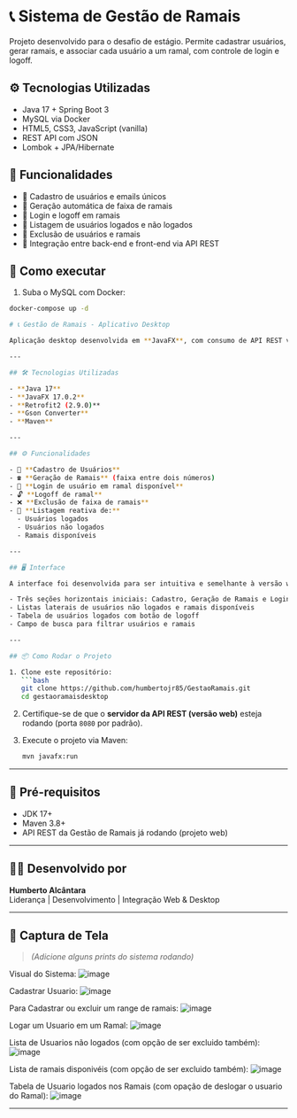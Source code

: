 # 📞 Sistema de Gestão de Ramais

Projeto desenvolvido para o desafio de estágio. Permite cadastrar usuários, gerar ramais, e associar cada usuário a um ramal, com controle de login e logoff.

## ⚙️ Tecnologias Utilizadas

- Java 17 + Spring Boot 3
- MySQL via Docker
- HTML5, CSS3, JavaScript (vanilla)
- REST API com JSON
- Lombok + JPA/Hibernate

## 🔧 Funcionalidades

- 📌 Cadastro de usuários e emails únicos
- 🔢 Geração automática de faixa de ramais
- 🔄 Login e logoff em ramais
- 🧾 Listagem de usuários logados e não logados
- 🧹 Exclusão de usuários e ramais
- 🔗 Integração entre back-end e front-end via API REST

## 🚀 Como executar

1. Suba o MySQL com Docker:
```bash
docker-compose up -d

# 📞 Gestão de Ramais - Aplicativo Desktop

Aplicação desktop desenvolvida em **JavaFX**, com consumo de API REST via **Retrofit2**, para a gestão de ramais de usuários em uma empresa. Projeto em evolução 🚀

---

## 🛠️ Tecnologias Utilizadas

- **Java 17**
- **JavaFX 17.0.2**
- **Retrofit2 (2.9.0)**
- **Gson Converter**
- **Maven**

---

## ⚙️ Funcionalidades

- 👤 **Cadastro de Usuários**
- ☎️ **Geração de Ramais** (faixa entre dois números)
- 🔗 **Login de usuário em ramal disponível**
- 🔓 **Logoff de ramal**
- ❌ **Exclusão de faixa de ramais**
- 🧾 **Listagem reativa de:**
  - Usuários logados
  - Usuários não logados
  - Ramais disponíveis

---

## 🖥️ Interface

A interface foi desenvolvida para ser intuitiva e semelhante à versão web:

- Três seções horizontais iniciais: Cadastro, Geração de Ramais e Login
- Listas laterais de usuários não logados e ramais disponíveis
- Tabela de usuários logados com botão de logoff
- Campo de busca para filtrar usuários e ramais

---

## 📦 Como Rodar o Projeto

1. Clone este repositório:
   ```bash
   git clone https://github.com/humbertojr85/GestaoRamais.git
   cd gestaoramaisdesktop
   ```

2. Certifique-se de que o **servidor da API REST (versão web)** esteja rodando (porta `8080` por padrão).

3. Execute o projeto via Maven:
   ```bash
   mvn javafx:run
   ```

---

## 🧪 Pré-requisitos

- JDK 17+
- Maven 3.8+
- API REST da Gestão de Ramais já rodando (projeto web)

---

## 👨‍💻 Desenvolvido por

**Humberto Alcântara**  
Liderança | Desenvolvimento | Integração Web & Desktop

---

## 📸 Captura de Tela

> _(Adicione alguns prints do sistema rodando)_

Visual do Sistema:
![image](https://github.com/user-attachments/assets/3a877a27-9e37-4c08-a288-dca3aac35205)

Cadastrar Usuario:
![image](https://github.com/user-attachments/assets/54dd9667-d6d3-4d9a-b704-c40d56f8129c)

Para Cadastrar ou excluir um range de ramais:
![image](https://github.com/user-attachments/assets/1846349d-1086-45fe-a24f-e7ba5c0ae574)

Logar um Usuario em um Ramal:
![image](https://github.com/user-attachments/assets/5dbcaa16-db85-4230-9822-3c5c4cb7c490)

Lista de Usuarios não logados (com opção de ser excluido também):
![image](https://github.com/user-attachments/assets/95f54f59-b1b8-45dd-a905-8a2325746fc3)

Lista de ramais disponivéis (com opção de ser excluido também):
![image](https://github.com/user-attachments/assets/37752086-7763-4ca4-8a72-62c0ca53e9cd)

Tabela de Usuario logados nos Ramais (com opação de deslogar o usuario do Ramal):
![image](https://github.com/user-attachments/assets/7b3964ca-186c-451d-a6e1-7d08216ff476)


---
